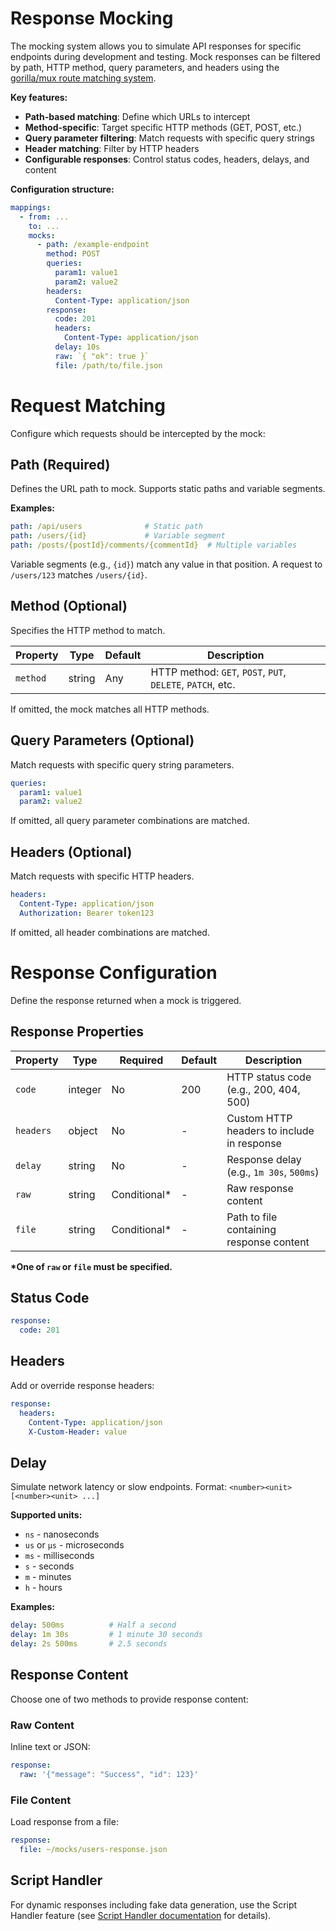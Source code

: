 # Response Mocking

The mocking system allows you to simulate API responses for specific endpoints during development and testing. Mock responses can be filtered by path, HTTP method, query parameters, and headers using the [gorilla/mux route matching system](https://github.com/gorilla/mux#matching-routes).

**Key features:**

- **Path-based matching**: Define which URLs to intercept
- **Method-specific**: Target specific HTTP methods (GET, POST, etc.)
- **Query parameter filtering**: Match requests with specific query strings
- **Header matching**: Filter by HTTP headers
- **Configurable responses**: Control status codes, headers, delays, and content

**Configuration structure:**

```yaml
mappings:
  - from: ...
    to: ...
    mocks:
      - path: /example-endpoint
        method: POST
        queries:
          param1: value1
          param2: value2
        headers:
          Content-Type: application/json
        response:
          code: 201
          headers:
            Content-Type: application/json
          delay: 10s
          raw: `{ "ok": true }`
          file: /path/to/file.json
```

# Request Matching

Configure which requests should be intercepted by the mock:

## Path (Required)

Defines the URL path to mock. Supports static paths and variable segments.

**Examples:**

```yaml
path: /api/users              # Static path
path: /users/{id}             # Variable segment
path: /posts/{postId}/comments/{commentId}  # Multiple variables
```

Variable segments (e.g., `{id}`) match any value in that position. A request to `/users/123` matches `/users/{id}`.

## Method (Optional)

Specifies the HTTP method to match.

| Property | Type   | Default | Description                                                |
| -------- | ------ | ------- | ---------------------------------------------------------- |
| `method` | string | Any     | HTTP method: `GET`, `POST`, `PUT`, `DELETE`, `PATCH`, etc. |

If omitted, the mock matches all HTTP methods.

## Query Parameters (Optional)

Match requests with specific query string parameters.

```yaml
queries:
  param1: value1
  param2: value2
```

If omitted, all query parameter combinations are matched.

## Headers (Optional)

Match requests with specific HTTP headers.

```yaml
headers:
  Content-Type: application/json
  Authorization: Bearer token123
```

If omitted, all header combinations are matched.

# Response Configuration

Define the response returned when a mock is triggered.

## Response Properties

| Property  | Type    | Required      | Default | Description                                |
| --------- | ------- | ------------- | ------- | ------------------------------------------ |
| `code`    | integer | No            | 200     | HTTP status code (e.g., 200, 404, 500)     |
| `headers` | object  | No            | -       | Custom HTTP headers to include in response |
| `delay`   | string  | No            | -       | Response delay (e.g., `1m 30s`, `500ms`)   |
| `raw`     | string  | Conditional\* | -       | Raw response content                       |
| `file`    | string  | Conditional\* | -       | Path to file containing response content   |

**\*One of `raw` or `file` must be specified.**

## Status Code

```yaml
response:
  code: 201
```

## Headers

Add or override response headers:

```yaml
response:
  headers:
    Content-Type: application/json
    X-Custom-Header: value
```

## Delay

Simulate network latency or slow endpoints. Format: `<number><unit> [<number><unit> ...]`

**Supported units:**

- `ns` - nanoseconds
- `us` or `µs` - microseconds
- `ms` - milliseconds
- `s` - seconds
- `m` - minutes
- `h` - hours

**Examples:**

```yaml
delay: 500ms          # Half a second
delay: 1m 30s         # 1 minute 30 seconds
delay: 2s 500ms       # 2.5 seconds
```

## Response Content

Choose one of two methods to provide response content:

### Raw Content

Inline text or JSON:

```yaml
response:
  raw: '{"message": "Success", "id": 123}'
```

### File Content

Load response from a file:

```yaml
response:
  file: ~/mocks/users-response.json
```

## Script Handler

For dynamic responses including fake data generation, use the Script Handler feature (see [Script Handler documentation](./Script-Handler) for details).
